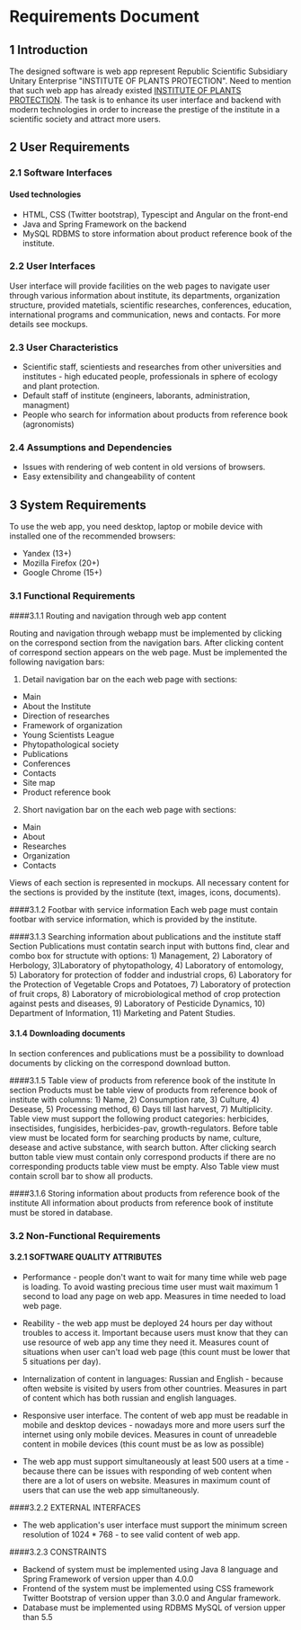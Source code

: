 # Requirements Document 
## 1 Introduction
The designed software is web app represent Republic Scientific Subsidiary Unitary Enterprise "INSTITUTE OF PLANTS PROTECTION". Need to mention that such web app has already existed [INSTITUTE OF PLANTS PROTECTION](http://izr.by/).  The task is to enhance its user interface and backend with modern technologies in order to increase the prestige of the institute in a scientific society and attract more users.
## 2 User Requirements
### 2.1 Software Interfaces
#### Used technologies
- HTML, CSS (Twitter bootstrap), Typescipt and Angular on the front-end
- Java and Spring Framework on the backend
- MySQL RDBMS to store information about product reference book of the institute.

### 2.2 User Interfaces

User interface will provide facilities on the web pages to navigate user through various information about institute, its departments, organization structure, provided matetials, scientific researches, conferences, education, international programs and communication, news and contacts. For more details see mockups.
### 2.3 User Characteristics
- Scientific staff, scientiests and researches from other universities and institutes - high educated people, professionals in sphere of ecology and plant protection.
- Default staff of institute (engineers, laborants, administration, managment)
- People who search for information about products from reference book (agronomists) 
### 2.4 Assumptions and Dependencies
- Issues with rendering of web content in old versions of browsers.
- Easy extensibility and changeability of content
## 3 System Requirements
To use the web app, you need desktop, laptop or mobile device with installed one of the recommended browsers:

- Yandex (13+)
- Mozilla Firefox (20+)
- Google Chrome (15+)

### 3.1 Functional Requirements
####3.1.1 Routing and navigation through web app content

Routing and navigation through webapp must be implemented by clicking on the correspond section from the navigation bars. After clicking content of correspond section appears on the web page. Must be implemented the following navigation bars:

1) Detail navigation bar on the each web page with sections:

- Main
- About the Institute
- Direction of researches
- Framework of organization
- Young Scientists League
- Phytopathological society
- Publications
- Conferences
- Contacts
- Site map
- Product reference book

2) Short navigation bar on the each web page with sections:

- Main
- About
- Researches
- Organization
- Contacts

Views of each section is represented in mockups.
All necessary content for the sections is provided by the institute (text, images, icons, documents).

####3.1.2 Footbar with service information
Each web page must contain footbar with service information, which is provided by the institute.

####3.1.3 Searching information about publications and the institute staff
Section Publications must contatin search input with buttons find, clear and combo box for structute with options: 1) Management, 2) Laboratory of Herbology, 3)Laboratory of phytopathology, 4) Laboratory of entomology, 5) Laboratory for protection of fodder and industrial crops, 6) Laboratory for the Protection of Vegetable Crops and Potatoes,
7) Laboratory of protection of fruit crops, 8) Laboratory of microbiological method of crop protection against pests and diseases, 9) Laboratory of Pesticide Dynamics, 10) Department of Information, 11) Marketing and Patent Studies.

#### 3.1.4 Downloading documents
In section conferences and publications must be a possibility to download documents by clicking on the correspond download button.

####3.1.5 Table view of products from reference book of the institute 
In section Products must be table view of products from reference book of institute with columns: 1) Name, 2) Consumption rate, 3) Culture, 4) Desease, 5) Processing method, 6) Days till last harvest, 7) Multiplicity. Table view must support the following product categories: herbicides, insectisides, fungisides, herbicides-pav, growth-regulators. Before table view must be located form for searching products by name, culture, desease and active substance, with search button. After clicking search button table view must contain only correspond products if there are no corresponding products table view must be empty. Also Table view must contain scroll bar to show all products.

####3.1.6 Storing information about products from reference book of the institute
All  information about products from reference book of institute must be stored in database.

### 3.2 Non-Functional Requirements

#### 3.2.1 SOFTWARE QUALITY ATTRIBUTES
- Performance - people don't want to wait for many time while web page is loading. To avoid wasting precious time user must wait maximum 1 second to load any page on web app. Measures in time needed to load web page.

- Reability - the web app must be deployed 24 hours per day without troubles to access it. Important because users must know that they can use resource of web app any time they need it. Measures count of situations when user can't load web page (this count must be lower that 5 situations per day).

- Internalization of content in languages: Russian and English - because often website is visited by users from other countries. Measures in part of content which has both russian and english languages.

- Responsive user interface. The content of web app must be readable in mobile and desktop devices - nowadays more and more users surf the internet using only mobile devices. Measures in count of unreadeble content in mobile devices (this count must be as low as possible)

- The web app must support simultaneously at least 500 users at a time - because there can be issues with responding of web content when there are a lot of users on website. Measures in maximum count of users that can use the web app simultaneously.

####3.2.2 EXTERNAL INTERFACES

- The web application's user interface must support the minimum screen resolution of 1024 * 768 - to see valid content of web app.

####3.2.3 CONSTRAINTS
- Backend of system must be implemented using Java 8 language and Spring Framework of version upper than 4.0.0
- Frontend of the system must be implemented using CSS framework Twitter Bootstrap of version upper than 3.0.0 and Angular framework.
- Database must be implemented using RDBMS MySQL of version upper than 5.5
